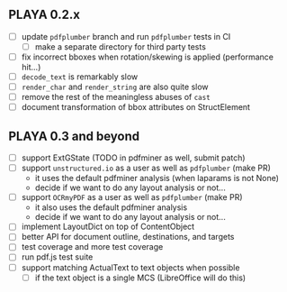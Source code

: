 ## PLAYA 0.2.x
- [ ] update `pdfplumber` branch and run `pdfplumber` tests in CI
  - [ ] make a separate directory for third party tests
- [ ] fix incorrect bboxes when rotation/skewing is applied (performance hit...)
- [ ] `decode_text` is remarkably slow
- [ ] `render_char` and `render_string` are also quite slow
- [ ] remove the rest of the meaningless abuses of `cast`
- [ ] document transformation of bbox attributes on StructElement

## PLAYA 0.3 and beyond
- [ ] support ExtGState (TODO in pdfminer as well, submit patch)
- [ ] support `unstructured.io` as a user as well as `pdfplumber` (make PR)
  - it uses the default pdfminer analysis (when laparams is not None)
  - decide if we want to do any layout analysis or not...
- [ ] support `OCRmyPDF` as a user as well as `pdfplumber` (make PR)
  - it also uses the default pdfminer analysis
  - decide if we want to do any layout analysis or not...
- [ ] implement LayoutDict on top of ContentObject
- [ ] better API for document outline, destinations, and targets
- [ ] test coverage and more test coverage
- [ ] run pdf.js test suite
- [ ] support matching ActualText to text objects when possible
  - [ ] if the text object is a single MCS (LibreOffice will do this)
